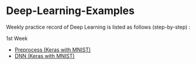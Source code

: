 # Deep-Learning-Examples
Weekly practice record of Deep Learning is listed as follows (step-by-step) :

1st Week
- [Preprocess (Keras with MNIST)](https://github.com/Mickey0521/Deep-Learning-Examples/blob/master/1st-Example/1_Keras_Mnist_Preprocess.ipynb)
- [DNN (Keras with MNIST)](https://github.com/Mickey0521/Deep-Learning-Examples/blob/master/1st-Example/2_Keras_Mnist_Muti-Layer-Perceptron.ipynb)
